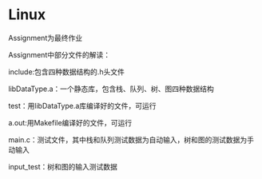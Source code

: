 # Linux

Assignment为最终作业

Assignment中部分文件的解读：

include:包含四种数据结构的.h头文件

libDataType.a：一个静态库，包含栈、队列、树、图四种数据结构

test：用libDataType.a库编译好的文件，可运行

a.out:用Makefile编译好的文件，可运行

main.c：测试文件，其中栈和队列测试数据为自动输入，树和图的测试数据为手动输入

input_test：树和图的输入测试数据
